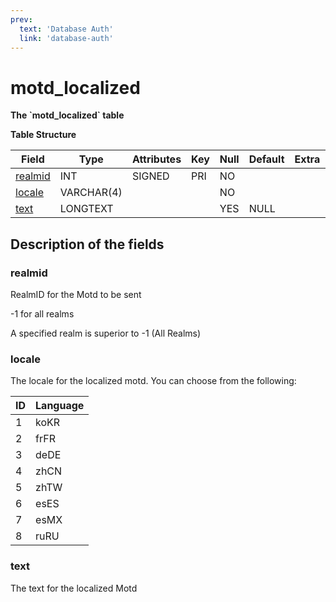 ```yaml
---
prev:
  text: 'Database Auth'
  link: 'database-auth'
---
```


# motd_localized

**The \`motd_localized\` table**

**Table Structure**

| Field        | Type     | Attributes | Key | Null | Default | Extra | Comment |
| ------------ | -------- | ---------- | --- | ---- | ------- | ----- | ------- |
| [realmid][1] | INT      | SIGNED     | PRI | NO   |         |       |         |
| [locale][2]  | VARCHAR(4) |          |     | NO   |         |       |         |
| [text][3]    | LONGTEXT |            |     | YES   | NULL |       |         |


[1]: #realmid
[2]: #locale
[3]: #text

## Description of the fields

### realmid

RealmID for the Motd to be sent

-1 for all realms

A specified realm is superior to -1 (All Realms)

### locale

The locale for the localized motd. 
You can choose from the following:

| ID | Language |
|----|----------|
| 1  | koKR     |
| 2  | frFR     |
| 3  | deDE     |
| 4  | zhCN     |
| 5  | zhTW     |
| 6  | esES     |
| 7  | esMX     |
| 8  | ruRU     |

### text

The text for the localized Motd
